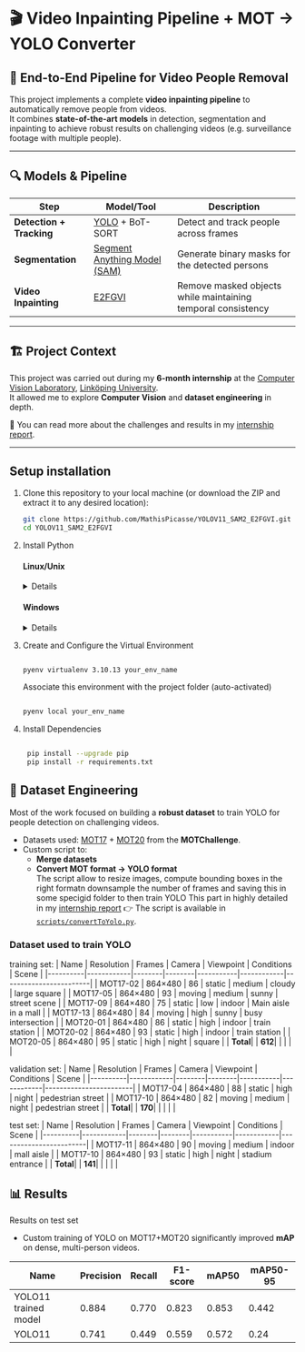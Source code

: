 # 🎬 Video Inpainting Pipeline + MOT → YOLO Converter

## 🚀 End-to-End Pipeline for **Video People Removal**

This project implements a complete **video inpainting pipeline** to automatically remove people from videos.  
It combines **state-of-the-art models** in detection, segmentation and inpainting to achieve robust results on challenging videos (e.g. surveillance footage with multiple people).

---

## 🔍 Models & Pipeline

| Step                  | Model/Tool | Description |
|-----------------------|------------|-------------|
| **Detection + Tracking** | [YOLO](https://github.com/ultralytics/ultralytics) + BoT-SORT | Detect and track people across frames |
| **Segmentation**      | [Segment Anything Model (SAM)](https://segment-anything.com/) | Generate binary masks for the detected persons |
| **Video Inpainting**  | [E2FGVI](https://github.com/MCG-NKU/E2FGVI) | Remove masked objects while maintaining temporal consistency |

---

## 🏗️ Project Context

This project was carried out during my **6-month internship** at the <a href="https://liu.se/en/organisation/liu/isy/cvl">Computer Vision Laboratory</a>, <a href="https://liu.se/en">Linköping University</a>.  
It allowed me to explore **Computer Vision** and **dataset engineering** in depth.  

📄 You can read more about the challenges and results in my [internship report](assets/internship_report.pdf).

---

## Setup installation 
1. Clone this repository to your local machine (or download the ZIP and extract it to any desired location):

   ```bash
   git clone https://github.com/MathisPicasse/YOLOV11_SAM2_E2FGVI.git
   cd YOLOV11_SAM2_E2FGVI
   ```

2. Install Python 

   #### Linux/Unix
   <details>
  
   We recommend using <a href="https://github.com/pyenv/pyenv">pyenv</a> to manage Python versions. This project uses **Python 3.10.13**:

   ```bash
   
   pyenv install 3.10.13
   ```
   </details>
  
   #### Windows
   <details>
   pyenv is not available natively. 
   <ul>Install Python 3.10.13 directly
   <li>Use <a href="https://github.com/pyenv-win/pyenv-win">pyenv-win</a></li>
   </ul>
   </details>
  

3. Create and Configure the Virtual Environment

   ```bash
   
   pyenv virtualenv 3.10.13 your_env_name
   ```

   Associate this environment with the project folder (auto-activated)
   ```bash
   
   pyenv local your_env_name
   ```
4. Install Dependencies
   ```bash
   
    pip install --upgrade pip
    pip install -r requirements.txt
    ```
## 📂 Dataset Engineering

Most of the work focused on building a **robust dataset** to train YOLO for people detection on challenging videos.  

- Datasets used: [MOT17](https://motchallenge.net/data/MOT17/) + [MOT20](https://motchallenge.net/data/MOT20/) from the **MOTChallenge**.  
- Custom script to:
  - **Merge datasets**  
  - **Convert MOT format → YOLO format**  
The script allow to resize images, compute bounding boxes in the right formatn downsample the number of frames and saving this in some 
specigid folder to then train YOLO
This part in highly detailed in my [internship report](assets/internship_report.pdf)
👉 The script is available in [`scripts/convertToYolo.py`](scripts/convertToYolo.py).

### Dataset used to train YOLO 
training set:
| Name     | Resolution | Frames | Camera | Viewpoint | Conditions | Scene                  |
|----------|------------|--------|--------|-----------|------------|------------------------|
| MOT17-02 | 864×480    | 86     | static | medium    | cloudy     | large square           |
| MOT17-05 | 864×480    | 93     | moving | medium    | sunny      | street scene           |
| MOT17-09 | 864×480    | 75     | static | low       | indoor     | Main aisle in a mall   |
| MOT17-13 | 864×480    | 84     | moving | high      | sunny      | busy intersection      |
| MOT20-01 | 864×480    | 86     | static | high      | indoor     | train station          |
| MOT20-02 | 864×480    | 93     | static | high      | indoor     | train station          |
| MOT20-05 | 864×480    | 95     | static | high      | night      | square                 |
| **Total**|            | **612**|        |           |            |                        |

validation set:
| Name     | Resolution | Frames | Camera | Viewpoint | Conditions | Scene                  |
|----------|------------|--------|--------|-----------|------------|------------------------|
| MOT17-04 | 864×480    | 88     | static | high      | night      | pedestrian street      |
| MOT17-10 | 864×480    | 82     | moving | medium    | night      | pedestrian street      |
| **Total**|            | **170**|        |           |            |                        |

test set:
| Name     | Resolution | Frames | Camera | Viewpoint | Conditions | Scene                  |
|----------|------------|--------|--------|-----------|------------|------------------------|
| MOT17-11 | 864×480    | 90     | moving | medium    | indoor     | mall aisle             |
| MOT17-10 | 864×480    | 93     | static | high      | night      | stadium entrance       |
| **Total**|            | **141**|        |           |            |                        |


## 📊 Results
Results on test set
- Custom training of YOLO on MOT17+MOT20 significantly improved **mAP** on dense, multi-person videos.  

| Name                | Precision | Recall    | F1-score | mAP50     | mAP50-95   |
|---------------------|-----------|-----------|----------|-----------|------------|
| YOLO11 trained model| 0.884     | 0.770     | 0.823    | 0.853     | 0.442      |
| YOLO11              | 0.741     | 0.449     | 0.559    | 0.572     | 0.24       |  


